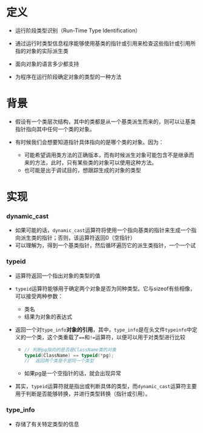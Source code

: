 # 定义

- 运行阶段类型识别（Run-Time Type Identification）

- 通过运行时类型信息程序能够使用基类的指针或引用来检查这些指针或引用所指的对象的实际派生类
- 面向对象的语言多少都支持
- 为程序在运行阶段确定对象的类型的一种方法



# 背景

- 假设有一个类层次结构，其中的类都是从一个基类派生而来的，则可以让基类指针指向其中任何一个类的对象。



- 有时候我们会想要知道指针具体指向的是哪个类的对象。因为：
  - 可能希望调用类方法的正确版本，而有时候派生对象可能包含不是继承而来的方法，此时，只有某些类的对象可以使用这种方法。
  - 也可能是出于调试目的，想跟踪生成的对象的类型



# 实现

### dynamic_cast

- 如果可能的话，`dynamic_cast`运算符将使用一个指向基类的指针来生成一个指向派生类的指针；否则，该运算符返回0（空指针）
- 可以理解为，得到一个基类指针，然后循环遍历它的派生类指针，一个一个试



### typeid

- 运算符返回一个指出对象的类型的值

- `typeid`运算符能够用于确定两个对象是否为同种类型。它与sizeof有些相像，可以接受两种参数：

  - 类名
  - 结果为对象的表达式

- 返回一个对`type_info`**对象的引用**，其中，`type_info`是在头文件`typeinfo`中定义的一个类，这个类重载了`==`和`!=`运算符，以便可以用于对类型进行比较

  - ```cpp
    // 判断pg指向的是否是ClassName类的对象
    typeid(ClassName) == typeid(*pg);
    //	返回两个类是不是同一个类型
    ```

  - 如果pg是一个空指针的话，就会出现异常



- 其实，`typeid`运算符就是指出或判断具体的类型，而`dynamic_cast`运算符主要用于判断是否能够转换，并进行类型转换（指针或引用）。





### type_info

- 存储了有关特定类型的信息